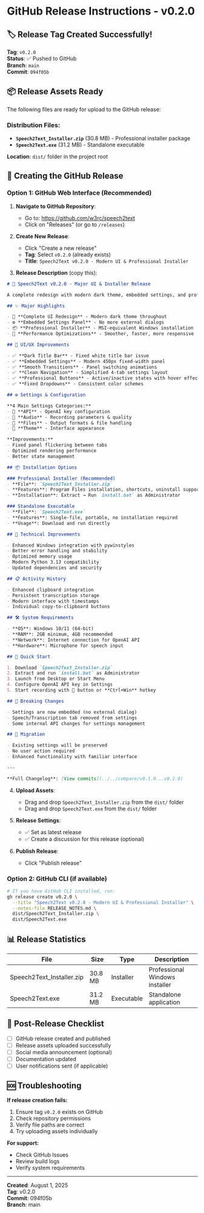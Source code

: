 # GitHub Release Instructions - v0.2.0

## 🏷️ Release Tag Created Successfully!

**Tag**: `v0.2.0`  
**Status**: ✅ Pushed to GitHub  
**Branch**: `main`  
**Commit**: `094f05b`

## 📦 Release Assets Ready

The following files are ready for upload to the GitHub release:

### Distribution Files:
- **`Speech2Text_Installer.zip`** (30.8 MB) - Professional installer package
- **`Speech2Text.exe`** (31.2 MB) - Standalone executable

**Location**: `dist/` folder in the project root

## 🚀 Creating the GitHub Release

### Option 1: GitHub Web Interface (Recommended)

1. **Navigate to GitHub Repository**:
   - Go to: https://github.com/w3rc/speech2text
   - Click on "Releases" (or go to `/releases`)

2. **Create New Release**:
   - Click "Create a new release"
   - **Tag**: Select `v0.2.0` (already exists)
   - **Title**: `Speech2Text v0.2.0 - Modern UI & Professional Installer`

3. **Release Description** (copy this):

```markdown
# 🎉 Speech2Text v0.2.0 - Major UI & Installer Release

A complete redesign with modern dark theme, embedded settings, and professional Windows installer!

## ✨ Major Highlights

- 🎨 **Complete UI Redesign** - Modern dark theme throughout
- ⚙️ **Embedded Settings Panel** - No more external dialogs  
- 📦 **Professional Installer** - MSI-equivalent Windows installation
- 🚀 **Performance Optimizations** - Smoother, faster, more responsive

## 🎨 UI/UX Improvements

- ✅ **Dark Title Bar** - Fixed white title bar issue
- ✅ **Embedded Settings** - Modern 450px fixed-width panel
- ✅ **Smooth Transitions** - Panel switching animations
- ✅ **Clean Navigation** - Simplified 4-tab settings layout
- ✅ **Professional Buttons** - Active/inactive states with hover effects
- ✅ **Fixed Dropdowns** - Consistent color schemes

## ⚙️ Settings & Configuration

**4 Main Settings Categories:**
- 🔑 **API** - OpenAI key configuration
- 🎤 **Audio** - Recording parameters & quality
- 💾 **Files** - Output formats & file handling
- 🎨 **Theme** - Interface appearance

**Improvements:**
- Fixed panel flickering between tabs
- Optimized rendering performance
- Better state management

## 📦 Installation Options

### Professional Installer (Recommended)
- **File**: `Speech2Text_Installer.zip`
- **Features**: Program Files installation, shortcuts, uninstall support
- **Installation**: Extract → Run `install.bat` as Administrator

### Standalone Executable
- **File**: `Speech2Text.exe` 
- **Features**: Single-file, portable, no installation required
- **Usage**: Download and run directly

## 🔧 Technical Improvements

- Enhanced Windows integration with pywinstyles
- Better error handling and stability
- Optimized memory usage
- Modern Python 3.13 compatibility
- Updated dependencies and security

## 📋 Activity History

- Enhanced clipboard integration
- Persistent transcription storage
- Modern interface with timestamps
- Individual copy-to-clipboard buttons

## 🛠️ System Requirements

- **OS**: Windows 10/11 (64-bit)
- **RAM**: 2GB minimum, 4GB recommended
- **Network**: Internet connection for OpenAI API
- **Hardware**: Microphone for speech input

## 🚀 Quick Start

1. Download `Speech2Text_Installer.zip`
2. Extract and run `install.bat` as Administrator
3. Launch from Desktop or Start Menu
4. Configure OpenAI API key in Settings
5. Start recording with 🎤 button or **Ctrl+Win** hotkey

## 📝 Breaking Changes

- Settings are now embedded (no external dialog)
- Speech/Transcription tab removed from settings
- Some internal API changes for settings management

## 🔄 Migration

- Existing settings will be preserved
- No user action required
- Enhanced functionality with familiar interface

---

**Full Changelog**: [View commits](../../compare/v0.1.0...v0.2.0)
```

4. **Upload Assets**:
   - Drag and drop `Speech2Text_Installer.zip` from the `dist/` folder
   - Drag and drop `Speech2Text.exe` from the `dist/` folder

5. **Release Settings**:
   - ✅ Set as latest release
   - ✅ Create a discussion for this release (optional)

6. **Publish Release**:
   - Click "Publish release"

### Option 2: GitHub CLI (if available)

```bash
# If you have GitHub CLI installed, run:
gh release create v0.2.0 \
  --title "Speech2Text v0.2.0 - Modern UI & Professional Installer" \
  --notes-file RELEASE_NOTES.md \
  dist/Speech2Text_Installer.zip \
  dist/Speech2Text.exe
```

## 📊 Release Statistics

| File | Size | Type | Description |
|------|------|------|-------------|
| Speech2Text_Installer.zip | 30.8 MB | Installer | Professional Windows installer |
| Speech2Text.exe | 31.2 MB | Executable | Standalone application |

## 🎯 Post-Release Checklist

- [ ] GitHub release created and published
- [ ] Release assets uploaded successfully
- [ ] Social media announcement (optional)
- [ ] Documentation updated
- [ ] User notifications sent (if applicable)

## 🆘 Troubleshooting

**If release creation fails:**
1. Ensure tag `v0.2.0` exists on GitHub
2. Check repository permissions
3. Verify file paths are correct
4. Try uploading assets individually

**For support:**
- Check GitHub Issues
- Review build logs
- Verify system requirements

---

**Created**: August 1, 2025  
**Tag**: v0.2.0  
**Commit**: 094f05b  
**Branch**: main